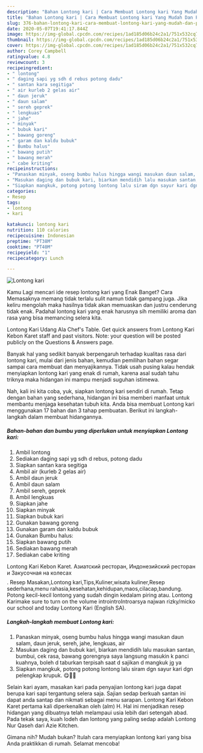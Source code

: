 ```yaml
---
description: "Bahan Lontong kari | Cara Membuat Lontong kari Yang Mudah Dan Praktis"
title: "Bahan Lontong kari | Cara Membuat Lontong kari Yang Mudah Dan Praktis"
slug: 376-bahan-lontong-kari-cara-membuat-lontong-kari-yang-mudah-dan-praktis
date: 2020-05-07T19:41:17.844Z
image: https://img-global.cpcdn.com/recipes/1ad185d06b24c2a1/751x532cq70/lontong-kari-foto-resep-utama.jpg
thumbnail: https://img-global.cpcdn.com/recipes/1ad185d06b24c2a1/751x532cq70/lontong-kari-foto-resep-utama.jpg
cover: https://img-global.cpcdn.com/recipes/1ad185d06b24c2a1/751x532cq70/lontong-kari-foto-resep-utama.jpg
author: Corey Campbell
ratingvalue: 4.8
reviewcount: 3
recipeingredient:
- " lontong"
- " daging sapi yg sdh d rebus potong dadu"
- " santan kara segitiga"
- " air kurleb 2 gelas air"
- " daun jeruk"
- " daun salam"
- " sereh geprek"
- " lengkuas"
- " jahe"
- " minyak"
- " bubuk kari"
- " bawang goreng"
- " garam dan kaldu bubuk"
- " Bumbu halus"
- " bawang putih"
- " bawang merah"
- " cabe kriting"
recipeinstructions:
- "Panaskan minyak, oseng bumbu halus hingga wangi masukan daun salam, daun jeruk, sereh, jahe, lengkuas, air"
- "Masukan daging dan bubuk kari, biarkan mendidih lalu masukan santan, bumbui, cek rasa, bawang gorengnya saya langsung masukin k panci kuahnya, boleh d taburkan terpisah saat d sajikan d mangkuk jg ya"
- "Siapkan mangkuk, potong potong lontong lalu siram dgn sayur kari dgn pelengkap krupuk. 😋🍴🍲"
categories:
- Resep
tags:
- lontong
- kari

katakunci: lontong kari 
nutrition: 110 calories
recipecuisine: Indonesian
preptime: "PT38M"
cooktime: "PT40M"
recipeyield: "1"
recipecategory: Lunch

---
```



![Lontong kari](https://img-global.cpcdn.com/recipes/1ad185d06b24c2a1/751x532cq70/lontong-kari-foto-resep-utama.jpg)

Kamu Lagi mencari ide resep lontong kari yang Enak Banget? Cara Memasaknya memang tidak terlalu sulit namun tidak gampang juga. Jika keliru mengolah maka hasilnya tidak akan memuaskan dan justru cenderung tidak enak. Padahal lontong kari yang enak harusnya sih memiliki aroma dan rasa yang bisa memancing selera kita.

Lontong Kari Udang Ala Chef&#39;s Table. Get quick answers from Lontong Kari Kebon Karet staff and past visitors. Note: your question will be posted publicly on the Questions &amp; Answers page.

Banyak hal yang sedikit banyak berpengaruh terhadap kualitas rasa dari lontong kari, mulai dari jenis bahan, kemudian pemilihan bahan segar sampai cara membuat dan menyajikannya. Tidak usah pusing kalau hendak menyiapkan lontong kari yang enak di rumah, karena asal sudah tahu triknya maka hidangan ini mampu menjadi suguhan istimewa.


Nah, kali ini kita coba, yuk, siapkan lontong kari sendiri di rumah. Tetap dengan bahan yang sederhana, hidangan ini bisa memberi manfaat untuk membantu menjaga kesehatan tubuh kita. Anda bisa membuat Lontong kari menggunakan 17 bahan dan 3 tahap pembuatan. Berikut ini langkah-langkah dalam membuat hidangannya.

<!--inarticleads1-->

##### Bahan-bahan dan bumbu yang diperlukan untuk menyiapkan Lontong kari:

1. Ambil  lontong
1. Sediakan  daging sapi yg sdh d rebus, potong dadu
1. Siapkan  santan kara segitiga
1. Ambil  air (kurleb 2 gelas air)
1. Ambil  daun jeruk
1. Ambil  daun salam
1. Ambil  sereh, geprek
1. Ambil  lengkuas
1. Siapkan  jahe
1. Siapkan  minyak
1. Siapkan  bubuk kari
1. Gunakan  bawang goreng
1. Gunakan  garam dan kaldu bubuk
1. Gunakan  Bumbu halus:
1. Siapkan  bawang putih
1. Sediakan  bawang merah
1. Sediakan  cabe kriting


Lontong Kari Kebon Karet. Азиатский ресторан, Индонезийский ресторан и Закусочная на колесах$$$$. Resep Masakan,Lontong kari,Tips,Kuliner,wisata kuliner,Resep sederhana,menu rahasia,kesehatan,kehidupan,maos,cilacap,bandung. Potong kecil-kecil lontong yang sudah dingin kedalam piring atau. Lontong Karimake sure to turn on the volume introintroIntroarsya najwan rizky/micko our school and today Lontong Kari (English SA). 

<!--inarticleads2-->

##### Langkah-langkah membuat Lontong kari:

1. Panaskan minyak, oseng bumbu halus hingga wangi masukan daun salam, daun jeruk, sereh, jahe, lengkuas, air
1. Masukan daging dan bubuk kari, biarkan mendidih lalu masukan santan, bumbui, cek rasa, bawang gorengnya saya langsung masukin k panci kuahnya, boleh d taburkan terpisah saat d sajikan d mangkuk jg ya
1. Siapkan mangkuk, potong potong lontong lalu siram dgn sayur kari dgn pelengkap krupuk. 😋🍴🍲


Selain kari ayam, masakan kari pada penyajian lontong kari juga dapat berupa kari sapi tergantung selera saja. Sajian sedap berkuah santan ini dapat anda santap dan nikmati sebagai menu sarapan. Lontong Kari Kebon Karet pertama kali diperkenalkan oleh (alm) H. Hal ini menjadikan resep hidangan yang dibuatnya telah melampaui usia lebih dari setengah abad. Pada tekak saya, kuah lodeh dan lontong yang paling sedap adalah Lontong Nur Qaseh dari Azie Kitchen. 

Gimana nih? Mudah bukan? Itulah cara menyiapkan lontong kari yang bisa Anda praktikkan di rumah. Selamat mencoba!
